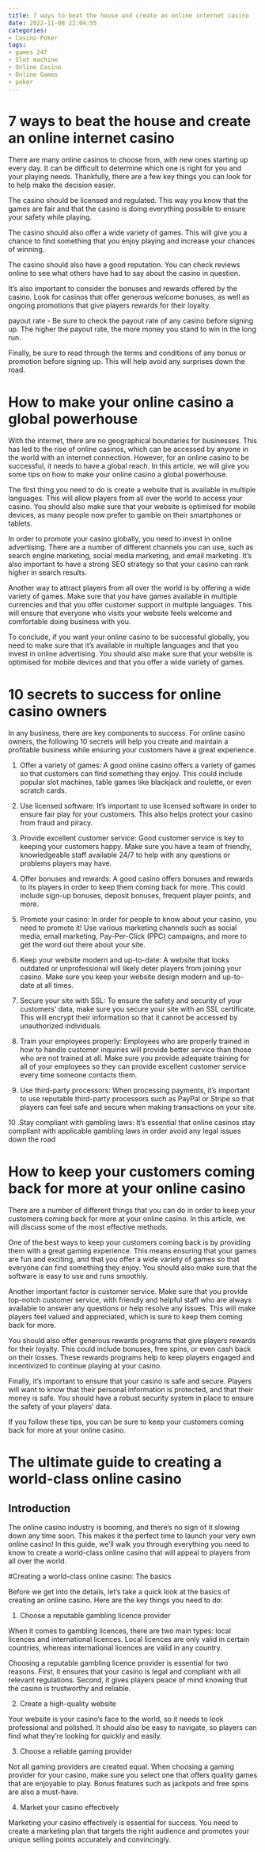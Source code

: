 ```yaml
---
title: 7 ways to beat the house and create an online internet casino 
date: 2022-11-08 22:04:55
categories:
- Casino Poker
tags:
- games 247
- Slot machine
- Online Casino
- Online Games
- poker
---
```



#  7 ways to beat the house and create an online internet casino 

There are many online casinos to choose from, with new ones starting up every day. It can be difficult to determine which one is right for you and your playing needs. Thankfully, there are a few key things you can look for to help make the decision easier. 

The casino should be licensed and regulated. This way you know that the games are fair and that the casino is doing everything possible to ensure your safety while playing.

The casino should also offer a wide variety of games. This will give you a chance to find something that you enjoy playing and increase your chances of winning.

The casino should also have a good reputation. You can check reviews online to see what others have had to say about the casino in question.

It’s also important to consider the bonuses and rewards offered by the casino. Look for casinos that offer generous welcome bonuses, as well as ongoing promotions that give players rewards for their loyalty.

 payout rate - Be sure to check the payout rate of any casino before signing up. The higher the payout rate, the more money you stand to win in the long run.

 Finally, be sure to read through the terms and conditions of any bonus or promotion before signing up. This will help avoid any surprises down the road.

#  How to make your online casino a global powerhouse 

With the internet, there are no geographical boundaries for businesses. This has led to the rise of online casinos, which can be accessed by anyone in the world with an internet connection. However, for an online casino to be successful, it needs to have a global reach. In this article, we will give you some tips on how to make your online casino a global powerhouse.

The first thing you need to do is create a website that is available in multiple languages. This will allow players from all over the world to access your casino. You should also make sure that your website is optimised for mobile devices, as many people now prefer to gamble on their smartphones or tablets.

In order to promote your casino globally, you need to invest in online advertising. There are a number of different channels you can use, such as search engine marketing, social media marketing, and email marketing. It’s also important to have a strong SEO strategy so that your casino can rank higher in search results.

Another way to attract players from all over the world is by offering a wide variety of games. Make sure that you have games available in multiple currencies and that you offer customer support in multiple languages. This will ensure that everyone who visits your website feels welcome and comfortable doing business with you.

To conclude, if you want your online casino to be successful globally, you need to make sure that it’s available in multiple languages and that you invest in online advertising. You should also make sure that your website is optimised for mobile devices and that you offer a wide variety of games.

#  10 secrets to success for online casino owners 

In any business, there are key components to success. For online casino owners, the following 10 secrets will help you create and maintain a profitable business while ensuring your customers have a great experience.

1. Offer a variety of games: A good online casino offers a variety of games so that customers can find something they enjoy. This could include popular slot machines, table games like blackjack and roulette, or even scratch cards.

2. Use licensed software: It’s important to use licensed software in order to ensure fair play for your customers. This also helps protect your casino from fraud and piracy.

3. Provide excellent customer service: Good customer service is key to keeping your customers happy. Make sure you have a team of friendly, knowledgeable staff available 24/7 to help with any questions or problems players may have.

4. Offer bonuses and rewards: A good casino offers bonuses and rewards to its players in order to keep them coming back for more. This could include sign-up bonuses, deposit bonuses, frequent player points, and more.

5. Promote your casino: In order for people to know about your casino, you need to promote it! Use various marketing channels such as social media, email marketing, Pay-Per-Click (PPC) campaigns, and more to get the word out there about your site.

6. Keep your website modern and up-to-date: A website that looks outdated or unprofessional will likely deter players from joining your casino. Make sure you keep your website design modern and up-to-date at all times.

7. Secure your site with SSL: To ensure the safety and security of your customers’ data, make sure you secure your site with an SSL certificate. This will encrypt their information so that it cannot be accessed by unauthorized individuals.

8. Train your employees properly: Employees who are properly trained in how to handle customer inquiries will provide better service than those who are not trained at all. Make sure you provide adequate training for all of your employees so they can provide excellent customer service every time someone contacts them.

9. Use third-party processors: When processing payments, it’s important to use reputable third-party processors such as PayPal or Stripe so that players can feel safe and secure when making transactions on your site.

10 .Stay compliant with gambling laws: It’s essential that online casinos stay compliant with applicable gambling laws in order avoid any legal issues down the road

#  How to keep your customers coming back for more at your online casino 

There are a number of different things that you can do in order to keep your customers coming back for more at your online casino. In this article, we will discuss some of the most effective methods.

One of the best ways to keep your customers coming back is by providing them with a great gaming experience. This means ensuring that your games are fun and exciting, and that you offer a wide variety of games so that everyone can find something they enjoy. You should also make sure that the software is easy to use and runs smoothly.

Another important factor is customer service. Make sure that you provide top-notch customer service, with friendly and helpful staff who are always available to answer any questions or help resolve any issues. This will make players feel valued and appreciated, which is sure to keep them coming back for more.

You should also offer generous rewards programs that give players rewards for their loyalty. This could include bonuses, free spins, or even cash back on their losses. These rewards programs help to keep players engaged and incentivized to continue playing at your casino.

Finally, it’s important to ensure that your casino is safe and secure. Players will want to know that their personal information is protected, and that their money is safe. You should have a robust security system in place to ensure the safety of your players’ data.

If you follow these tips, you can be sure to keep your customers coming back for more at your online casino.

#  The ultimate guide to creating a world-class online casino

## Introduction

The online casino industry is booming, and there’s no sign of it slowing down any time soon. This makes it the perfect time to launch your very own online casino! In this guide, we’ll walk you through everything you need to know to create a world-class online casino that will appeal to players from all over the world.

#Creating a world-class online casino: The basics

Before we get into the details, let’s take a quick look at the basics of creating an online casino. Here are the key things you need to do:

1. Choose a reputable gambling licence provider

When it comes to gambling licences, there are two main types: local licences and international licences. Local licences are only valid in certain countries, whereas international licences are valid in any country.

Choosing a reputable gambling licence provider is essential for two reasons. First, it ensures that your casino is legal and compliant with all relevant regulations. Second, it gives players peace of mind knowing that the casino is trustworthy and reliable.

2. Create a high-quality website

Your website is your casino’s face to the world, so it needs to look professional and polished. It should also be easy to navigate, so players can find what they’re looking for quickly and easily.

3. Choose a reliable gaming provider

Not all gaming providers are created equal. When choosing a gaming provider for your casino, make sure you select one that offers quality games that are enjoyable to play. Bonus features such as jackpots and free spins are also a must-have.

4. Market your casino effectively

Marketing your casino effectively is essential for success. You need to create a marketing plan that targets the right audience and promotes your unique selling points accurately and convincingly.